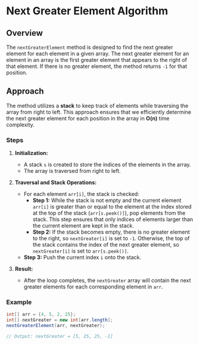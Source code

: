 # Next Greater Element Algorithm

## Overview

The `nextGreaterElement` method is designed to find the next greater element for each element in a given array. The next greater element for an element in an array is the first greater element that appears to the right of that element. If there is no greater element, the method returns `-1` for that position.

## Approach

The method utilizes a **stack** to keep track of elements while traversing the array from right to left. This approach ensures that we efficiently determine the next greater element for each position in the array in **O(n)** time complexity.

### Steps

1. **Initialization:**

   - A stack `s` is created to store the indices of the elements in the array.
   - The array is traversed from right to left.

2. **Traversal and Stack Operations:**

   - For each element `arr[i]`, the stack is checked:
     - **Step 1:** While the stack is not empty and the current element `arr[i]` is greater than or equal to the element at the index stored at the top of the stack (`arr[s.peek()]`), pop elements from the stack. This step ensures that only indices of elements larger than the current element are kept in the stack.
     - **Step 2:** If the stack becomes empty, there is no greater element to the right, so `nextGreater[i]` is set to `-1`. Otherwise, the top of the stack contains the index of the next greater element, so `nextGreater[i]` is set to `arr[s.peek()]`.
   - **Step 3:** Push the current index `i` onto the stack.

3. **Result:**
   - After the loop completes, the `nextGreater` array will contain the next greater elements for each corresponding element in `arr`.

### Example

```java
int[] arr = {4, 5, 2, 25};
int[] nextGreater = new int[arr.length];
nextGreaterElement(arr, nextGreater);

// Output: nextGreater = [5, 25, 25, -1]
```
